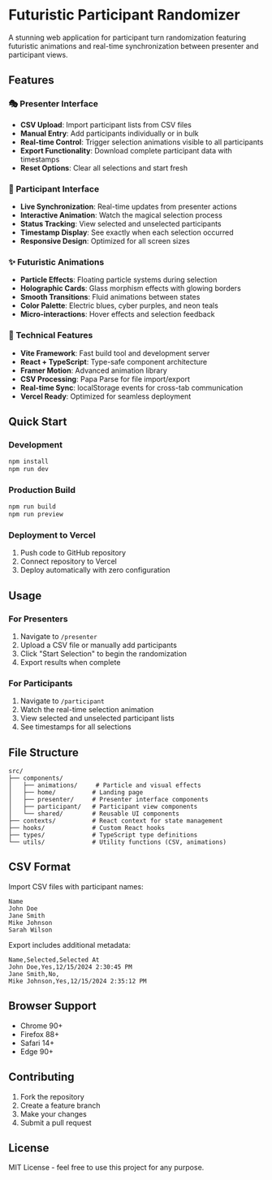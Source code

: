 # Futuristic Participant Randomizer

A stunning web application for participant turn randomization featuring futuristic animations and real-time synchronization between presenter and participant views.

## Features

### 🎭 Presenter Interface
- **CSV Upload**: Import participant lists from CSV files
- **Manual Entry**: Add participants individually or in bulk
- **Real-time Control**: Trigger selection animations visible to all participants
- **Export Functionality**: Download complete participant data with timestamps
- **Reset Options**: Clear all selections and start fresh

### 👥 Participant Interface  
- **Live Synchronization**: Real-time updates from presenter actions
- **Interactive Animation**: Watch the magical selection process
- **Status Tracking**: View selected and unselected participants
- **Timestamp Display**: See exactly when each selection occurred
- **Responsive Design**: Optimized for all screen sizes

### ✨ Futuristic Animations
- **Particle Effects**: Floating particle systems during selection
- **Holographic Cards**: Glass morphism effects with glowing borders
- **Smooth Transitions**: Fluid animations between states
- **Color Palette**: Electric blues, cyber purples, and neon teals
- **Micro-interactions**: Hover effects and selection feedback

### 🚀 Technical Features
- **Vite Framework**: Fast build tool and development server
- **React + TypeScript**: Type-safe component architecture  
- **Framer Motion**: Advanced animation library
- **CSV Processing**: Papa Parse for file import/export
- **Real-time Sync**: localStorage events for cross-tab communication
- **Vercel Ready**: Optimized for seamless deployment

## Quick Start

### Development
```bash
npm install
npm run dev
```

### Production Build
```bash
npm run build
npm run preview
```

### Deployment to Vercel
1. Push code to GitHub repository
2. Connect repository to Vercel
3. Deploy automatically with zero configuration

## Usage

### For Presenters
1. Navigate to `/presenter`
2. Upload a CSV file or manually add participants
3. Click "Start Selection" to begin the randomization
4. Export results when complete

### For Participants
1. Navigate to `/participant`  
2. Watch the real-time selection animation
3. View selected and unselected participant lists
4. See timestamps for all selections

## File Structure

```
src/
├── components/
│   ├── animations/     # Particle and visual effects
│   ├── home/          # Landing page
│   ├── presenter/     # Presenter interface components
│   ├── participant/   # Participant view components
│   └── shared/        # Reusable UI components
├── contexts/          # React context for state management
├── hooks/             # Custom React hooks
├── types/             # TypeScript type definitions
└── utils/             # Utility functions (CSV, animations)
```

## CSV Format

Import CSV files with participant names:
```csv
Name
John Doe
Jane Smith
Mike Johnson
Sarah Wilson
```

Export includes additional metadata:
```csv
Name,Selected,Selected At
John Doe,Yes,12/15/2024 2:30:45 PM  
Jane Smith,No,
Mike Johnson,Yes,12/15/2024 2:35:12 PM
```

## Browser Support

- Chrome 90+
- Firefox 88+  
- Safari 14+
- Edge 90+

## Contributing

1. Fork the repository
2. Create a feature branch
3. Make your changes
4. Submit a pull request

## License

MIT License - feel free to use this project for any purpose.